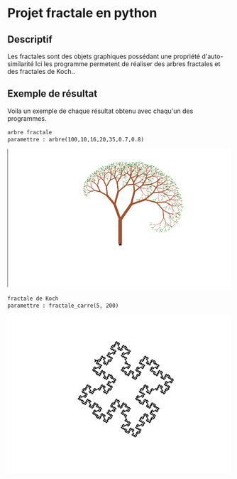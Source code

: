 # Projet fractale en python

## Descriptif
Les fractales sont des objets graphiques possédant une propriété d'auto-similarité
Ici les programme permetent de réaliser des arbres fractales et des fractales de Koch..

## Exemple de résultat
Voila un exemple de chaque résultat obtenu avec chaqu'un des programmes.
```
arbre fractale 
paramettre : arbre(100,10,16,20,35,0.7,0.8)
```
![](https://github.com/LouisDelprat/Fractale/blob/9ef5ac00749545136b197ed5844c6fd3198f55c5/arbre_gauch.PNG)

```
fractale de Koch 
paramettre : fractale_carre(5, 200)
```
![](https://github.com/LouisDelprat/Fractale/blob/main/Fractale_Koch/fractale_de_koch_quadratique.PNG)
